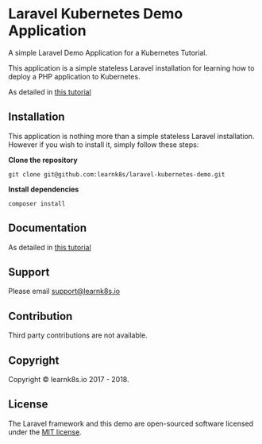 # Laravel Kubernetes Demo Application

A simple Laravel Demo Application for a Kubernetes Tutorial.

This application is a simple stateless Laravel installation for learning how to deploy a PHP application to Kubernetes.

As detailed in [this tutorial](https://learnk8s.io/blog/deploying-laravel-to-kubernetes/)


## Installation

This application is nothing more than a simple stateless Laravel installation. However if you wish to install it, simply follow these steps:

__Clone the repository__

`git clone git@github.com:learnk8s/laravel-kubernetes-demo.git`

__Install dependencies__

`composer install`

## Documentation

As detailed in [this tutorial](https://learnk8s.io/blog/deploying-laravel-to-kubernetes/)

## Support

Please email support@learnk8s.io

## Contribution

Third party contributions are not available.


## Copyright

Copyright &copy; learnk8s.io 2017 - 2018.


## License

The Laravel framework and this demo are open-sourced software licensed under the [MIT license](https://opensource.org/licenses/MIT).
